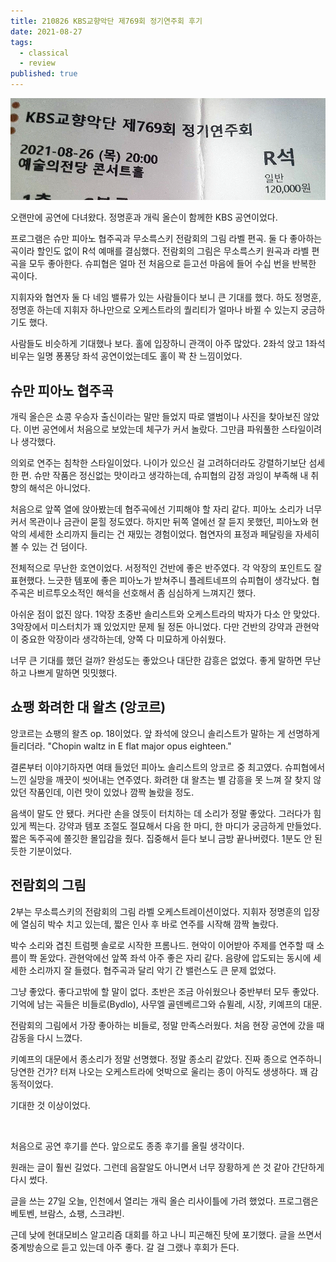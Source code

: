 ```yaml
---
title: 210826 KBS교향악단 제769회 정기연주회 후기
date: 2021-08-27
tags:
  - classical
  - review
published: true
---
```




![ticket](./ticket.png)



오랜만에 공연에 다녀왔다. 정명훈과 개릭 올슨이 함께한 KBS 공연이었다.

프로그램은 슈만 피아노 협주곡과 무소륵스키 전람회의 그림 라벨 편곡. 둘 다 좋아하는 곡이라 할인도 없이 R석 예매를 결심했다. 전람회의 그림은 무소륵스키 원곡과 라벨 편곡을 모두 좋아한다. 슈피협은 얼마 전 처음으로 듣고선 마음에 들어 수십 번을 반복한 곡이다.

지휘자와 협연자 둘 다 네임 밸류가 있는 사람들이다 보니 큰 기대를 했다. 하도 정명훈, 정명훈 하는데 지휘자 하나만으로 오케스트라의 퀄리티가 얼마나 바뀔 수 있는지 궁금하기도 했다.

사람들도 비슷하게 기대했나 보다. 홀에 입장하니 관객이 아주 많았다. 2좌석 앉고 1좌석 비우는 일명 퐁퐁당 좌석 공연이었는데도 홀이 꽉 찬 느낌이었다.



## 슈만 피아노 협주곡

개릭 올슨은 쇼콩 우승자 출신이라는 말만 들었지 따로 앨범이나 사진을 찾아보진 않았다. 이번 공연에서 처음으로 보았는데 체구가 커서 놀랐다. 그만큼 파워풀한 스타일이려나 생각했다.

의외로 연주는 침착한 스타일이었다. 나이가 있으신 걸 고려하더라도 강렬하기보단 섬세한 편. 슈만 작품은 정신없는 맛이라고 생각하는데, 슈피협의 감정 과잉이 부족해 내 취향의 해석은 아니었다.

처음으로 앞쪽 열에 앉아봤는데 협주곡에선 기피해야 할 자리 같다. 피아노 소리가 너무 커서 목관이나 금관이 묻힐 정도였다. 하지만 뒤쪽 열에선 잘 듣지 못했던, 피아노와 현악의 세세한 소리까지 들리는 건 재밌는 경험이었다. 협연자의 표정과 페달링을 자세히 볼 수 있는 건 덤이다.

전체적으로 무난한 호연이었다. 서정적인 건반에 좋은 반주였다. 각 악장의 포인트도 잘 표현했다. 느긋한 템포에 좋은 피아노가 받쳐주니 플레트네프의 슈피협이 생각났다. 협주곡은 비르투오소적인 해석을 선호해서 좀 심심하게 느껴지긴 했다.

아쉬운 점이 없진 않다. 1악장 초중반 솔리스트와 오케스트라의 박자가 다소 안 맞았다. 3악장에서 미스터치가 꽤 있었지만 문제 될 정돈 아니었다. 다만 건반의 강약과 관현악이 중요한 악장이라 생각하는데, 양쪽 다 미묘하게 아쉬웠다.

너무 큰 기대를 했던 걸까? 완성도는 좋았으나 대단한 감흥은 없었다. 좋게 말하면 무난하고 나쁘게 말하면 밋밋했다.



## 쇼팽 화려한 대 왈츠 (앙코르)

앙코르는 쇼팽의 왈츠 op. 18이었다. 앞 좌석에 앉으니 솔리스트가 말하는 게 선명하게 들리더라. "Chopin waltz in E flat major opus eighteen."

결론부터 이야기하자면 여태 들었던 피아노 솔리스트의 앙코르 중 최고였다. 슈피협에서 느낀 실망을 깨끗이 씻어내는 연주였다. 화려한 대 왈츠는 별 감흥을 못 느껴 잘 찾지 않았던 작품인데, 이런 맛이 있었나 깜짝 놀랐을 정도.

음색이 말도 안 됐다. 커다란 손을 얹듯이 터치하는 데 소리가 정말 좋았다. 그러다가 힘 있게 찍는다. 강약과 템포 조절도 절묘해서 다음 한 마디, 한 마디가 궁금하게 만들었다. 짧은 독주곡에 쫄깃한 몰입감을 줬다. 집중해서 듣다 보니 금방 끝나버렸다. 1분도 안 된 듯한 기분이었다.



## 전람회의 그림

2부는 무소륵스키의 전람회의 그림 라벨 오케스트레이션이었다. 지휘자 정명훈의 입장에 열심히 박수 치고 있는데, 짧은 인사 후 바로 연주를 시작해 깜짝 놀랐다.

박수 소리와 겹친 트럼펫 솔로로 시작한 프롬나드. 현악이 이어받아 주제를 연주할 때 소름이 쫙 돋았다. 관현악에선 앞쪽 좌석 아주 좋은 자리 같다. 음량에 압도되는 동시에 세세한 소리까지 잘 들렸다. 협주곡과 달리 악기 간 밸런스도 큰 문제 없었다.

그냥 좋았다. 좋다고밖에 할 말이 없다. 초반은 조금 아쉬웠으나 중반부터 모두 좋았다. 기억에 남는 곡들은 비들로(Bydlo), 사무엘 골덴베르그와 슈뮐레, 시장, 키예프의 대문.

전람회의 그림에서 가장 좋아하는 비들로, 정말 만족스러웠다. 처음 현장 공연에 갔을 때 감동을 다시 느꼈다.

키예프의 대문에서 종소리가 정말 선명했다. 정말 종소리 같았다. 진짜 종으로 연주하니 당연한 건가? 터져 나오는 오케스트라에 엇박으로 울리는 종이 아직도 생생하다. 꽤 감동적이었다.

기대한 것 이상이었다.

&nbsp;

처음으로 공연 후기를 쓴다. 앞으로도 종종 후기를 올릴 생각이다.

원래는 글이 훨씬 길었다. 그런데 음잘알도 아니면서 너무 장황하게 쓴 것 같아 간단하게 다시 썼다.

글을 쓰는 27일 오늘, 인천에서 열리는 개릭 올슨 리사이틀에 가려 했었다. 프로그램은 베토벤, 브람스, 쇼팽, 스크랴빈.

근데 낮에 현대모비스 알고리즘 대회를 하고 나니 피곤해진 탓에 포기했다. 글을 쓰면서 중계방송으로 듣고 있는데 아주 좋다. 갈 걸 그랬나 후회가 든다.
